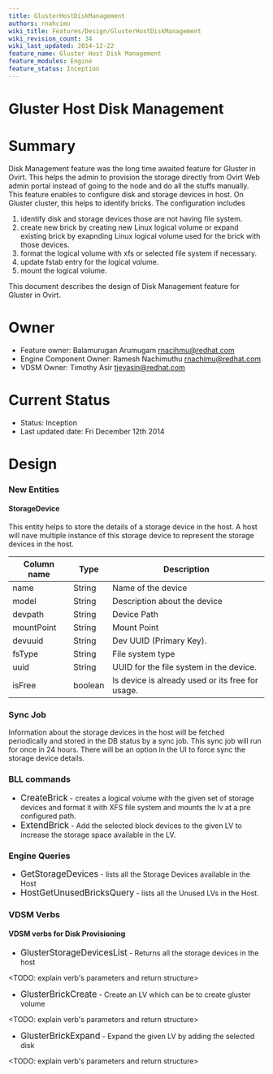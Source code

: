 ```yaml
---
title: GlusterHostDiskManagement
authors: rnahcimu
wiki_title: Features/Design/GlusterHostDiskManagement
wiki_revision_count: 34
wiki_last_updated: 2014-12-22
feature_name: Gluster Host Disk Management
feature_modules: Engine
feature_status: Inception
---
```


# Gluster Host Disk Management

# Summary

Disk Management feature was the long time awaited feature for Gluster in Ovirt. This helps the admin to provision the storage directly from Ovirt Web admin portal instead of going to the node and do all the stuffs manually. This feature enables to configure disk and storage devices in host. On Gluster cluster, this helps to identify bricks. The configuration includes

1.  identify disk and storage devices those are not having file system.
2.  create new brick by creating new Linux logical volume or expand existing brick by exapnding Linux logical volume used for the brick with those devices.
3.  format the logical volume with xfs or selected file system if necessary.
4.  update fstab entry for the logical volume.
5.  mount the logical volume.

This document describes the design of Disk Management feature for Gluster in Ovirt.

# Owner

*   Feature owner: Balamurugan Arumugam <rnacihmu@redhat.com>
*   Engine Component Owner: Ramesh Nachimuthu <rnachimu@redhat.com>
*   VDSM Owner: Timothy Asir <tjeyasin@redhat.com>

# Current Status

*   Status: Inception
*   Last updated date: Fri December 12th 2014

# Design

### New Entities

#### StorageDevice

This entity helps to store the details of a storage device in the host. A host will nave multiple instance of this storage device to represent the storage devices in the host.

| Column name | Type    | Description                                      |
|-------------|---------|--------------------------------------------------|
| name        | String  | Name of the device                               |
| model       | String  | Description about the device                     |
| devpath     | String  | Device Path                                      |
| mountPoint  | String  | Mount Point                                      |
| devuuid     | String  | Dev UUID (Primary Key).                          |
| fsType      | String  | File system type                                 |
| uuid        | String  | UUID for the file system in the device.          |
| isFree      | boolean | Is device is already used or its free for usage. |

### Sync Job

Information about the storage devices in the host will be fetched periodically and stored in the DB status by a sync job. This sync job will run for once in 24 hours. There will be an option in the UI to force sync the storage device details.

### BLL commands

*   <big>CreateBrick</big> - creates a logical volume with the given set of storage devices and format it with XFS file system and mounts the lv at a pre configured path.
*   <big>ExtendBrick</big> - Add the selected block devices to the given LV to increase the storage space available in the LV.

### Engine Queries

*   <big>GetStorageDevices</big> - lists all the Storage Devices available in the Host
*   <big>HostGetUnusedBricksQuery</big> - lists all the Unused LVs in the Host.

### VDSM Verbs

#### VDSM verbs for Disk Provisioning

*   <big>GlusterStorageDevicesList</big> - Returns all the storage devices in the host

<TODO: explain verb's parameters and return structure>

*   <big>GlusterBrickCreate</big> - Create an LV which can be to create gluster volume

<TODO: explain verb's parameters and return structure>

*   <big>GlusterBrickExpand</big> - Expand the given LV by adding the selected disk

<TODO: explain verb's parameters and return structure>
